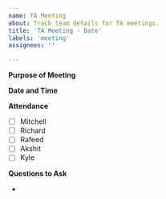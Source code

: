 ```yaml
---
name: TA Meeting
about: Track team details for TA meetings.
title: 'TA Meeting - Date'
labels: 'meeting'
assignees: ''

---
```


**Purpose of Meeting**

**Date and Time**

**Attendance**

- [ ] Mitchell 
- [ ] Richard 
- [ ] Rafeed 
- [ ] Akshit
- [ ] Kyle

**Questions to Ask**

-
